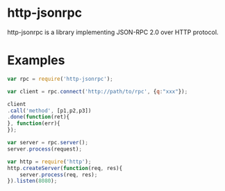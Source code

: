 http-jsonrpc
============

http-jsonrpc is a library implementing JSON-RPC 2.0 over HTTP protocol.

Examples
========

````javascript
var rpc = require('http-jsonrpc');

var client = rpc.connect('http://path/to/rpc', {q:"xxx"});

client
.call('method', [p1,p2,p3])
.done(function(ret){
}, function(err){
});

var server = rpc.server();
server.process(request);

var http = require('http');
http.createServer(function(req, res){
    server.process(req, res);
}).listen(8080);

````